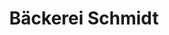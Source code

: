 ---
title: "Bäckerei Schmidt"
url: /buende/baeckerei-schmidt-blankensteinstrasse/
shop: Bäckerei
---